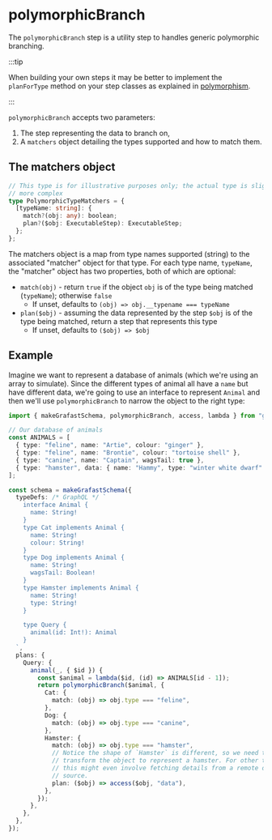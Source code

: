 # polymorphicBranch

The `polymorphicBranch` step is a utility step to handles generic polymorphic
branching.

:::tip

When building your own steps it may be better to implement the `planForType`
method on your step classes as explained in
[polymorphism](/grafast/polymorphism#polymorphic-capable-steps).

:::

`polymorphicBranch` accepts two parameters:

1. The step representing the data to branch on,
2. A `matchers` object detailing the types supported and how to match them.

## The matchers object

```ts
// This type is for illustrative purposes only; the actual type is slightly
// more complex
type PolymorphicTypeMatchers = {
  [typeName: string]: {
    match?(obj: any): boolean;
    plan?($obj: ExecutableStep): ExecutableStep;
  };
};
```

The matchers object is a map from type names supported (string) to the
associated "matcher" object for that type. For each type name, `typeName`, the
"matcher" object has two properties, both of which are optional:

- `match(obj)` - return `true` if the object `obj` is of the type being matched
  (`typeName`); otherwise `false`
  - If unset, defaults to `(obj) => obj.__typename === typeName`
- `plan($obj)` - assuming the data represented by the step `$obj` is of the
  type being matched, return a step that represents this type
  - If unset, defaults to `($obj) => $obj`

## Example

Imagine we want to represent a database of animals (which we're using an array
to simulate). Since the different types of animal all have a `name` but have
different data, we're going to use an interface to represent `Animal` and then
we'll use `polymorphicBranch` to narrow the object to the right type:

```ts
import { makeGrafastSchema, polymorphicBranch, access, lambda } from "grafast";

// Our database of animals
const ANIMALS = [
  { type: "feline", name: "Artie", colour: "ginger" },
  { type: "feline", name: "Brontie", colour: "tortoise shell" },
  { type: "canine", name: "Captain", wagsTail: true },
  { type: "hamster", data: { name: "Hammy", type: "winter white dwarf" } },
];

const schema = makeGrafastSchema({
  typeDefs: /* GraphQL */ `
    interface Animal {
      name: String!
    }
    type Cat implements Animal {
      name: String!
      colour: String!
    }
    type Dog implements Animal {
      name: String!
      wagsTail: Boolean!
    }
    type Hamster implements Animal {
      name: String!
      type: String!
    }

    type Query {
      animal(id: Int!): Animal
    }
  `,
  plans: {
    Query: {
      animal(_, { $id }) {
        const $animal = lambda($id, (id) => ANIMALS[id - 1]);
        return polymorphicBranch($animal, {
          Cat: {
            match: (obj) => obj.type === "feline",
          },
          Dog: {
            match: (obj) => obj.type === "canine",
          },
          Hamster: {
            match: (obj) => obj.type === "hamster",
            // Notice the shape of `Hamster` is different, so we need to
            // transform the object to represent a hamster. For other types
            // this might even involve fetching details from a remote data
            // source.
            plan: ($obj) => access($obj, "data"),
          },
        });
      },
    },
  },
});
```
